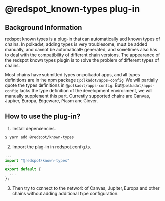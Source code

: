 # @redspot_known-types plug-in

## Background Information

redspot known types is a plug-in that can automatically add known types of chains. In polkadot, adding types is very troublesome, must be added manually, and cannot be automatically generated, and sometimes also has to deal with the compatibility of different chain versions. The appearance of the redspot known types plugin is to solve the problem of different types of chains.

Most chains have submitted types on polkadot apps, and all types definitions are in the npm package `@polkadot/apps-config`. We will partially quote the types definitions in `@polkadot/apps-config`. But`@polkadot/apps-config` lacks the type definition of the development environment, we will manually supplement this part. Currently supported chains are Canvas, Jupiter, Europa, Edgeware, Plasm and Clover.

## How to use the plug-in?

1. Install dependencies.
```bash
$ yarn add @redspot/known-types
```

2. Import the plug-in in redspot.config.ts.
```javascript
...
import "@redspot/known-types"
...
export default {
  ...
};
```

3. Then try to connect to the network of Canvas, Jupiter, Europa and other chains without adding additional type configuration.

